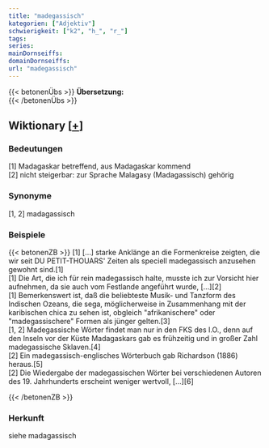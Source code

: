 ```yaml
---
title: "madegassisch"
kategorien: ["Adjektiv"]
schwierigkeit: ["k2", "h_", "r_"]
tags:
series:
mainDornseiffs:
domainDornseiffs:
url: "madegassisch"
---
```


{{< betonenÜbs >}}
**Übersetzung:**  
{{< /betonenÜbs >}}

## Wiktionary [[+](https://de.wiktionary.org/wiki/madegassisch)]

### Bedeutungen
[1] Madagaskar betreffend, aus Madagaskar kommend  
[2] nicht steigerbar: zur Sprache Malagasy (Madagassisch) gehörig  

### Synonyme
[1, 2] madagassisch  

### Beispiele
{{< betonenZB >}}
[1] […] starke Anklänge an die Formenkreise zeigten, die wir seit DU PETIT-THOUARS' Zeiten als speciell madegassisch anzusehen gewohnt sind.[1]  
[1] Die Art, die ich für rein madegassisch halte, musste ich zur Vorsicht hier aufnehmen, da sie auch vom Festlande angeführt wurde, […][2]  
[1] Bemerkenswert ist, daß die beliebteste Musik- und Tanzform des Indischen Ozeans, die sega, möglicherweise in Zusammenhang mit der karibischen chica zu sehen ist, obgleich "afrikanischere" oder "madegassischere" Formen als jünger gelten.[3]  
[1, 2] Madegassische Wörter findet man nur in den FKS des I.O., denn auf den Inseln vor der Küste Madagaskars gab es frühzeitig und in großer Zahl madegassische Sklaven.[4]  
[2] Ein madegassisch-englisches Wörterbuch gab Richardson (1886) heraus.[5]  
[2] Die Wiedergabe der madegassischen Wörter bei verschiedenen Autoren des 19. Jahrhunderts erscheint weniger wertvoll, […][6]  

{{< /betonenZB >}}
### Herkunft
siehe madagassisch  



